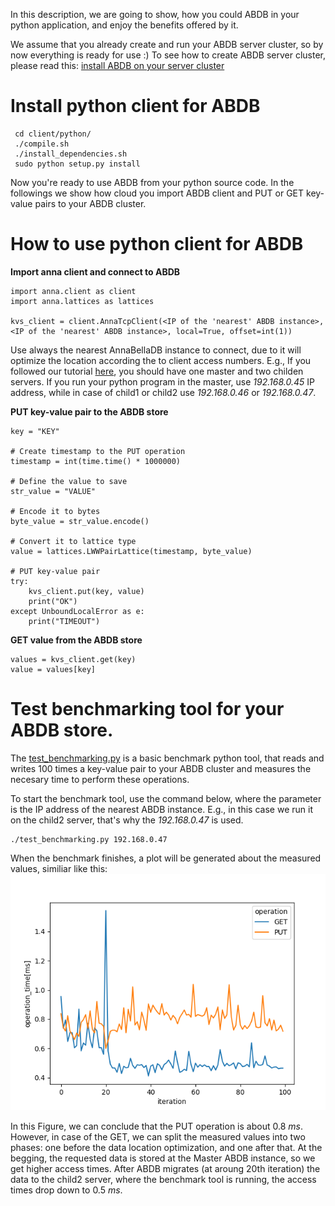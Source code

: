 In this description, we are going to show, how you could ABDB in your python application, and enjoy the benefits offered by it. 

We assume that you already create and run your ABDB server cluster, so by now everything is ready for use :) 
To see how to create ABDB server cluster, please read this: [install ABDB on your server cluster](https://github.com/hsnlab/annabellaDB/blob/master/docs/install_abdb_on_server_cluster.md)

# Install python client for ABDB

```
 cd client/python/
 ./compile.sh
 ./install_dependencies.sh
 sudo python setup.py install
```

Now you're ready to use ABDB from your python source code. In the followings we show how cloud you import ABDB client and PUT or GET key-value pairs to your ABDB cluster.

# How to use python client for ABDB

**Import anna client and connect to ABDB**
```
import anna.client as client
import anna.lattices as lattices

kvs_client = client.AnnaTcpClient(<IP of the 'nearest' ABDB instance>, <IP of the 'nearest' ABDB instance>, local=True, offset=int(1))
```
Use always the nearest AnnaBellaDB instance to connect, due to it will optimize the location according the to client access numbers. E.g., If you followed our tutorial [here](https://github.com/hsnlab/annabellaDB/blob/master/docs/install_abdb_on_server_cluster.md), you should have one master and two childen servers. If you run your python program in the master, use _192.168.0.45_ IP address, while in case of child1 or child2 use _192.168.0.46_ or _192.168.0.47_.

**PUT key-value pair to the ABDB store**
```
key = "KEY"

# Create timestamp to the PUT operation
timestamp = int(time.time() * 1000000)

# Define the value to save
str_value = "VALUE"

# Encode it to bytes
byte_value = str_value.encode()

# Convert it to lattice type
value = lattices.LWWPairLattice(timestamp, byte_value)

# PUT key-value pair
try:
    kvs_client.put(key, value)
    print("OK")
except UnboundLocalError as e:
    print("TIMEOUT")
```

**GET value from the ABDB store**
```
values = kvs_client.get(key)
value = values[key]
```

# Test benchmarking tool for your ABDB store.

The [test_benchmarking.py](https://github.com/hsnlab/annabellaDB/blob/master/client/python/test_benchmarking.py) is a basic benchmark python tool, that reads and writes 100 times a key-value pair to your ABDB cluster and measures the necesary time to perform these operations. 

To start the benchmark tool, use the command below, where the parameter is the IP address of the nearest ABDB instance. E.g., in this case we run it on the child2 server, that's why the _192.168.0.47_ is used.
```
./test_benchmarking.py 192.168.0.47
```

When the benchmark finishes, a plot will be generated about the measured values, similiar like this:
![benchmark](https://github.com/hsnlab/annabellaDB/blob/master/docs/worker2.png)

In this Figure, we can conclude that the PUT operation is about 0.8 _ms_. However, in case of the GET, we can split the measured values into two phases: one before the data location optimization, and one after that. At the begging, the requested data is stored at the Master ABDB instance, so we get higher access times. After ABDB migrates (at aroung 20th iteration) the data to the child2 server, where the benchmark tool is running, the access times drop down to 0.5 _ms_. 
